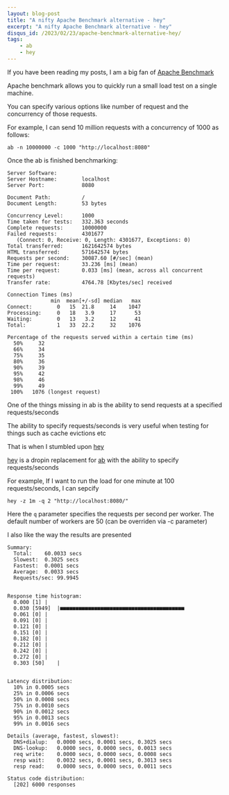```yaml
---
layout: blog-post
title: "A nifty Apache Benchmark alternative - hey"
excerpt: "A nifty Apache Benchmark alternative - hey"
disqus_id: /2023/02/23/apache-benchmark-alternative-hey/
tags:
    - ab
    - hey
---
```



If you have been reading my posts, I am a big fan of [Apache Benchmark](https://httpd.apache.org/docs/2.4/programs/ab.html)


Apache benchmark allows you to quickly run a small load test on a single machine.

You can specify various options like number of request and the concurrency of those requests.

For example, I can send 10 million requests with a concurrency of 1000 as follows:

```
ab -n 10000000 -c 1000 "http://localhost:8080"  
```


Once the ab is finished benchmarking:


```text
Server Software:        
Server Hostname:        localhost
Server Port:            8080

Document Path:          /
Document Length:        53 bytes

Concurrency Level:      1000
Time taken for tests:   332.363 seconds
Complete requests:      10000000
Failed requests:        4301677
   (Connect: 0, Receive: 0, Length: 4301677, Exceptions: 0)
Total transferred:      1621642574 bytes
HTML transferred:       571642574 bytes
Requests per second:    30087.60 [#/sec] (mean)
Time per request:       33.236 [ms] (mean)
Time per request:       0.033 [ms] (mean, across all concurrent requests)
Transfer rate:          4764.78 [Kbytes/sec] received

Connection Times (ms)
              min  mean[+/-sd] median   max
Connect:        0   15  21.8     14    1047
Processing:     0   18   3.9     17      53
Waiting:        0   13   3.2     12      41
Total:          1   33  22.2     32    1076

Percentage of the requests served within a certain time (ms)
  50%     32
  66%     34
  75%     35
  80%     36
  90%     39
  95%     42
  98%     46
  99%     49
 100%   1076 (longest request)
```

One of the things missing in ab is the ability to send requests at a specified requests/seconds

The ability to specify requests/seconds is very useful when testing for things such as cache evictions etc

That is when I stumbled upon [hey](https://github.com/rakyll/hey)

[hey](https://github.com/rakyll/hey) is a dropin replacement for [ab](https://httpd.apache.org/docs/2.4/programs/ab.html) with the ability to specify requests/seconds

For example, If I want to run the load for one minute at 100 requests/seconds, I can sepcify

```
hey -z 1m -q 2 "http://localhost:8080/"
```

Here the `q` parameter specifies the requests per second per worker. The default number of workers are 50 (can be overriden via -c parameter)

I also like the way the results are presented


```
Summary:
  Total:	60.0033 secs
  Slowest:	0.3025 secs
  Fastest:	0.0001 secs
  Average:	0.0033 secs
  Requests/sec:	99.9945
  

Response time histogram:
  0.000 [1]	|
  0.030 [5949]	|■■■■■■■■■■■■■■■■■■■■■■■■■■■■■■■■■■■■■■■■
  0.061 [0]	|
  0.091 [0]	|
  0.121 [0]	|
  0.151 [0]	|
  0.182 [0]	|
  0.212 [0]	|
  0.242 [0]	|
  0.272 [0]	|
  0.303 [50]	|


Latency distribution:
  10% in 0.0005 secs
  25% in 0.0006 secs
  50% in 0.0008 secs
  75% in 0.0010 secs
  90% in 0.0012 secs
  95% in 0.0013 secs
  99% in 0.0016 secs

Details (average, fastest, slowest):
  DNS+dialup:	0.0000 secs, 0.0001 secs, 0.3025 secs
  DNS-lookup:	0.0000 secs, 0.0000 secs, 0.0013 secs
  req write:	0.0000 secs, 0.0000 secs, 0.0008 secs
  resp wait:	0.0032 secs, 0.0001 secs, 0.3013 secs
  resp read:	0.0000 secs, 0.0000 secs, 0.0011 secs

Status code distribution:
  [202]	6000 responses
```